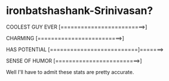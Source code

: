 # ironbatshashank-Srinivasan?


  COOLEST GUY EVER
  [=========================>]
  
  
  CHARMING
  [=========================>]
  
  
  HAS POTENTIAL
  [==========================]=======>
  
  
  SENSE OF HUMOR
  [=========================>]
  
  
  Well I'll have to admit these stats are pretty accurate.
